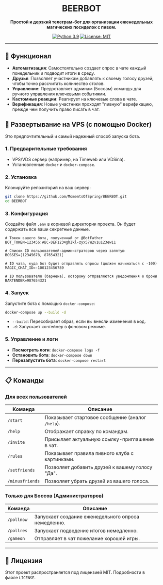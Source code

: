<div align="center">
  
# BEERBOT

**Простой и дерзкий телеграм-бот для организации еженедельных магических посиделок с пивом.**

[![Python 3.9](https://img.shields.io/badge/python-3.9-blue.svg)](https://www.python.org/downloads/release/python-390/)
[![License: MIT](https://img.shields.io/badge/License-MIT-yellow.svg)](https://opensource.org/licenses/MIT)
</div>

---

## 🍺 Функционал

- **Автоматизация**: Самостоятельно создает опрос в чате каждый понедельник и подводит итоги в среду.
- **Друзья**: Позволяет участникам добавлять к своему голосу друзей, чтобы точно рассчитать количество столов.
- **Управление**: Предоставляет админам (Боссам) команды для ручного управления ключевыми событиями.
- **Кастомные реакции**: Реагирует на ключевые слова в чате.
- **Верификация**: Новые участники проходят "пивную" верификацию, прежде чем получить право писать в чат.

## 🚀 Развертывание на VPS (с помощью Docker)

Это предпочтительный и самый надежный способ запуска бота.

### 1. Предварительные требования

- VPS/VDS сервер (например, на Timeweb или VDSina).
- Установленные `docker` и `docker-compose`.

### 2. Установка

Клонируйте репозиторий на ваш сервер:
```bash
git clone https://github.com/MomentsOfSpring/BEERBOT.git
cd BEERBOT
```

### 3. Конфигурация

Создайте файл `.env` в корневой директории проекта. Он будет содержать все ваши секретные данные.

```env
# Токен вашего бота, полученный от @BotFather
BOT_TOKEN=123456:ABC-DEF1234ghIkl-zyx57W2v1u123ew11

# Список ID пользователей-администраторов через запятую
BOSSES=[12345678, 87654321]

# ID чата, куда бот будет отправлять опросы (должен начинаться с -100)
MAGIC_CHAT_ID=-100123456789

# ID пользователя (бармена), которому отправляются уведомления о брони
BARTENDER=987654321
```

### 4. Запуск

Запустите бота с помощью `docker-compose`:

```bash
docker-compose up --build -d
```
- `--build`: Пересобирает образ, если вы внесли изменения в код.
- `-d`: Запускает контейнер в фоновом режиме.

### 5. Управление и логи

- **Посмотреть логи**: `docker-compose logs -f`
- **Остановить бота**: `docker-compose down`
- **Перезапустить бота**: `docker-compose restart`

---

## 📋 Команды

### Для всех пользователей

| Команда         | Описание                                           |
|-----------------|----------------------------------------------------|
| `/start`        | Показывает стартовое сообщение (аналог `/help`).   |
| `/help`         | Отображает справку по командам.                    |
| `/invite`       | Присылает актуальную ссылку-приглашение в чат.     |
| `/rules`        | Показывает правила пивного клуба с картинками.     |
| `/setfriends`  | Позволяет добавить друзей к вашему голосу "Да".      |
| `/minusfriends` | Позволяет убрать друзей из вашего голоса.          |

### Только для Боссов (Администраторов)

| Команда       | Описание                                              |
|---------------|-------------------------------------------------------|
| `/pollnow`    | Запускает создание еженедельного опроса немедленно.   |
| `/pollres`    | Запускает подведение итогов немедленно.               |
| `/gameon`     | Отправляет в чат пожелание хорошей игры.              |

---

## 📜 Лицензия

Этот проект распространяется под лицензией MIT. Подробности в файле `LICENSE`. 
